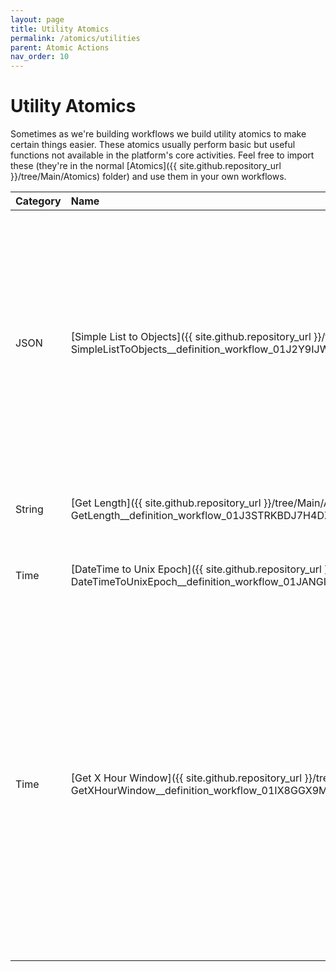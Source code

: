 ```yaml
---
layout: page
title: Utility Atomics
permalink: /atomics/utilities
parent: Atomic Actions
nav_order: 10
---
```


# Utility Atomics
Sometimes as we're building workflows we build utility atomics to make certain things easier. These atomics usually perform basic but useful functions not available in the platform's core activities. Feel free to import these (they're in the normal [Atomics]({{ site.github.repository_url }}/tree/Main/Atomics) folder) and use them in your own workflows.

| Category | Name | Description |
|:---------|:-----|:------------|
| JSON     | [Simple List to Objects]({{ site.github.repository_url }}/tree/Main/Atomics/Utilities-JSON-SimpleListToObjects__definition_workflow_01J2Y9IJWUDSU5tw4v3R7nY3BhhnIyqrdVW) | Converts a simple JSON list into a list of objects that can be inputted into `Read Table from JSON`<br /><br />_Sample Input:_ `[ "item1", "item2", ... ]`<br />_Sample Output:_ `[ { "item": "item1" }, { "item": "item2" }, ... ]` |
| String   | [Get Length]({{ site.github.repository_url }}/tree/Main/Atomics/Utilities-String-GetLength__definition_workflow_01J3STRKBDJ7H4DZmPyS7xOkHlrhXKxkH34) | Returns the length of the string provided as input |
| Time     | [DateTime to Unix Epoch]({{ site.github.repository_url }}/tree/Main/Atomics/Utilities-Time-DateTimeToUnixEpoch__definition_workflow_01JANGI152PWM5WXe1bvW1lHwfhcBNBpd6M) | Converts a DateTime input into a Unix Epoch timestamp |
| Time     | [Get X Hour Window]({{ site.github.repository_url }}/tree/Main/Atomics/Utilities-Time-GetXHourWindow__definition_workflow_01IX8GGX9MV8B5ihSMEc7KHwEmgTSLojS1m) | Calculates a window of X hours starting from `Window Start` or ending at `Window End.` If neither of these inputs are provided, the window will start X hours ago and end at the atomic's start time. If both of these inputs are provided, the start time is used and the end time is ignored |